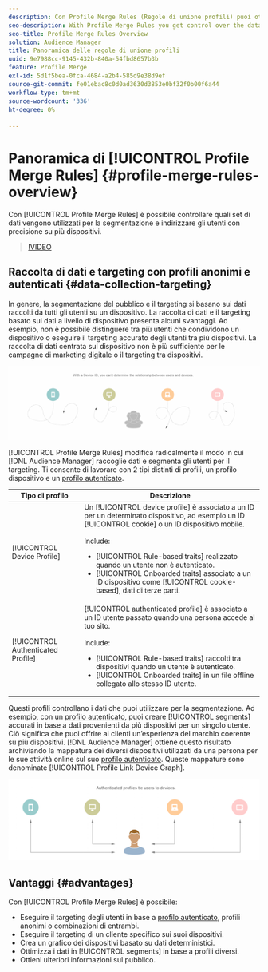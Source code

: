 ```yaml
---
description: Con Profile Merge Rules (Regole di unione profili) puoi ottenere il controllo sui set di dati utilizzati per la segmentazione e puoi indirizzare una persona in modo preciso su più dispositivi.
seo-description: With Profile Merge Rules you get control over the data sets used for segmentation and can target a person accurately across multiple devices.
seo-title: Profile Merge Rules Overview
solution: Audience Manager
title: Panoramica delle regole di unione profili
uuid: 9e7988cc-9145-432b-840a-54fbd8657b3b
feature: Profile Merge
exl-id: 5d1f5bea-0fca-4684-a2b4-585d9e38d9ef
source-git-commit: fe01ebac8c0d0ad3630d3853e0bf32f0b00f6a44
workflow-type: tm+mt
source-wordcount: '336'
ht-degree: 0%

---
```


# Panoramica di [!UICONTROL Profile Merge Rules] {#profile-merge-rules-overview}

Con [!UICONTROL Profile Merge Rules] è possibile controllare quali set di dati vengono utilizzati per la segmentazione e indirizzare gli utenti con precisione su più dispositivi.

>[!VIDEO](https://video.tv.adobe.com/v/28974)

## Raccolta di dati e targeting con profili anonimi e autenticati {#data-collection-targeting}

In genere, la segmentazione del pubblico e il targeting si basano sui dati raccolti da tutti gli utenti su un dispositivo. La raccolta di dati e il targeting basato sui dati a livello di dispositivo presenta alcuni svantaggi. Ad esempio, non è possibile distinguere tra più utenti che condividono un dispositivo o eseguire il targeting accurato degli utenti tra più dispositivi. La raccolta di dati centrata sul dispositivo non è più sufficiente per le campagne di marketing digitale o il targeting tra dispositivi.

![](assets/unauthenticated2.png)

[!UICONTROL Profile Merge Rules] modifica radicalmente il modo in cui [!DNL Audience Manager] raccoglie dati e segmenta gli utenti per il targeting. Ti consente di lavorare con 2 tipi distinti di profili, un profilo dispositivo e un [profilo autenticato](../../reference/visitor-authentication-states.md).

| Tipo di profilo | Descrizione |
|---|---|
| [!UICONTROL Device Profile] | Un [!UICONTROL device profile] è associato a un ID per un determinato dispositivo, ad esempio un ID [!UICONTROL cookie] o un ID dispositivo mobile.<br><br> Include:<ul><li>[!UICONTROL Rule-based traits] realizzato quando un utente non è autenticato.</li><li>[!UICONTROL Onboarded traits] associato a un ID dispositivo come [!UICONTROL cookie-based], dati di terze parti.</li></ul> |
| [!UICONTROL Authenticated Profile] | [!UICONTROL authenticated profile] è associato a un ID utente passato quando una persona accede al tuo sito.<br><br>Include:<ul><li>[!UICONTROL Rule-based traits] raccolti tra dispositivi quando un utente è autenticato.</li><li>[!UICONTROL Onboarded traits] in un file offline collegato allo stesso ID utente.</li></ul> |

Questi profili controllano i dati che puoi utilizzare per la segmentazione. Ad esempio, con un [profilo autenticato](../../reference/visitor-authentication-states.md), puoi creare [!UICONTROL segments] accurati in base a dati provenienti da più dispositivi per un singolo utente. Ciò significa che puoi offrire ai clienti un’esperienza del marchio coerente su più dispositivi. [!DNL Audience Manager] ottiene questo risultato archiviando la mappatura dei diversi dispositivi utilizzati da una persona per le sue attività online sul suo [profilo autenticato](../../reference/visitor-authentication-states.md). Queste mappature sono denominate [!UICONTROL Profile Link Device Graph].

![](assets/authenticated2.png)

## Vantaggi {#advantages}

Con [!UICONTROL Profile Merge Rules] è possibile:

* Eseguire il targeting degli utenti in base a [profilo autenticato](../../reference/visitor-authentication-states.md), profili anonimi o combinazioni di entrambi.
* Eseguire il targeting di un cliente specifico sui suoi dispositivi.
* Crea un grafico dei dispositivi basato su dati deterministici.
* Ottimizza i dati in [!UICONTROL segments] in base a profili diversi.
* Ottieni ulteriori informazioni sul pubblico.
